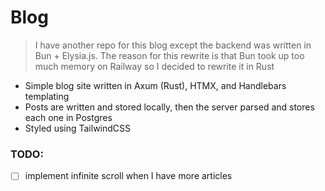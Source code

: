 # Blog

> I have another repo for this blog except the backend was written in Bun + Elysia.js. The reason for this rewrite is that Bun took up too much memory on Railway so I decided to rewrite it in Rust

-   Simple blog site written in Axum (Rust), HTMX, and Handlebars templating
-   Posts are written and stored locally, then the server parsed and stores each one in Postgres
-   Styled using TailwindCSS

### TODO:

-   [ ] implement infinite scroll when I have more articles
